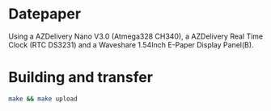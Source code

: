 # Datepaper
Using a AZDelivery Nano V3.0 (Atmega328 CH340), a AZDelivery Real Time Clock (RTC DS3231) and a Waveshare 1.54Inch E-Paper Display Panel(B).
# Building and transfer
```bash
make && make upload
```
